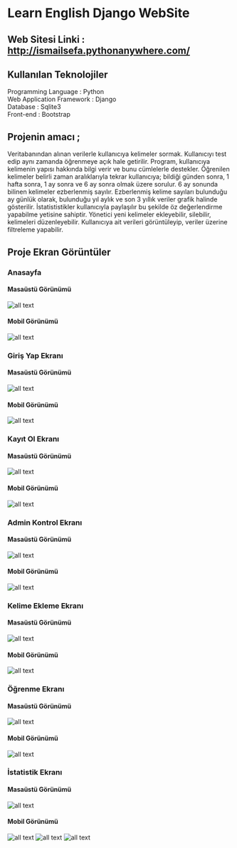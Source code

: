 # Learn English Django WebSite

## Web Sitesi Linki : http://ismailsefa.pythonanywhere.com/

## Kullanılan Teknolojiler
Programming Language : Python <br>
Web Application Framework : Django <br>
Database : Sqlite3 <br>
Front-end : Bootstrap <br>



## Projenin amacı  ; 
Veritabanından alınan verilerle kullanıcıya kelimeler sormak. Kullanıcıyı test edip aynı zamanda öğrenmeye açık hale getirilir. Program, kullanıcıya kelimenin yapısı hakkında bilgi verir ve bunu cümlelerle destekler. Öğrenilen kelimeler belirli zaman aralıklarıyla tekrar kullanıcıya; bildiği günden sonra, 1 hafta sonra, 1 ay sonra ve 6 ay sonra olmak üzere sorulur. 6 ay sonunda bilinen kelimeler ezberlenmiş sayılır. Ezberlenmiş kelime sayıları bulunduğu ay günlük olarak, bulunduğu yıl aylık ve son 3 yıllık veriler grafik halinde gösterilir.  İstatististikler kullanıcıyla paylaşılır bu şekilde öz değerlendirme yapabilme yetisine sahiptir. Yönetici yeni kelimeler ekleyebilir, silebilir, kelimeleri düzenleyebilir. Kullanıcıya ait verileri görüntüleyip, veriler üzerine filtreleme yapabilir.


## Proje Ekran Görüntüler

### Anasayfa<br>
#### Masaüstü Görünümü<br>
![all text](https://github.com/SefaAkdeniz/Learn-English-Django-WebSite/blob/master/Screenshot/index.png)
#### Mobil Görünümü<br>
![all text](https://github.com/SefaAkdeniz/Learn-English-Django-WebSite/blob/master/Screenshot/indexph.jpg)

### Giriş Yap Ekranı<br>
#### Masaüstü Görünümü<br>
![all text](https://github.com/SefaAkdeniz/Learn-English-Django-WebSite/blob/master/Screenshot/girisyap.png)
#### Mobil Görünümü<br>
![all text](https://github.com/SefaAkdeniz/Learn-English-Django-WebSite/blob/master/Screenshot/girisph.jpg)

### Kayıt Ol Ekranı<br>
#### Masaüstü Görünümü<br>
![all text](https://github.com/SefaAkdeniz/Learn-English-Django-WebSite/blob/master/Screenshot/kayıtol.png)
#### Mobil Görünümü<br>
![all text](https://github.com/SefaAkdeniz/Learn-English-Django-WebSite/blob/master/Screenshot/kayıtolph.jpg)

### Admin Kontrol Ekranı<br>
#### Masaüstü Görünümü<br>
![all text](https://github.com/SefaAkdeniz/Learn-English-Django-WebSite/blob/master/Screenshot/admin.png)
#### Mobil Görünümü<br>
![all text](https://github.com/SefaAkdeniz/Learn-English-Django-WebSite/blob/master/Screenshot/adminph.jpg)

### Kelime Ekleme Ekranı<br>
#### Masaüstü Görünümü<br>
![all text](https://github.com/SefaAkdeniz/Learn-English-Django-WebSite/blob/master/Screenshot/kelimeekle.png)
#### Mobil Görünümü<br>
![all text](https://github.com/SefaAkdeniz/Learn-English-Django-WebSite/blob/master/Screenshot/kelimeekleph.jpg)

### Öğrenme Ekranı<br>
#### Masaüstü Görünümü<br>
![all text](https://github.com/SefaAkdeniz/Learn-English-Django-WebSite/blob/master/Screenshot/öğren.png)
#### Mobil Görünümü<br>
![all text](https://github.com/SefaAkdeniz/Learn-English-Django-WebSite/blob/master/Screenshot/öğrenph.jpg)

### İstatistik Ekranı<br>
#### Masaüstü Görünümü<br>
![all text](https://github.com/SefaAkdeniz/Learn-English-Django-WebSite/blob/master/Screenshot/ista.png)
#### Mobil Görünümü<br>
![all text](https://github.com/SefaAkdeniz/Learn-English-Django-WebSite/blob/master/Screenshot/istaph1.jpg)
![all text](https://github.com/SefaAkdeniz/Learn-English-Django-WebSite/blob/master/Screenshot/istaph2.jpg)
![all text](https://github.com/SefaAkdeniz/Learn-English-Django-WebSite/blob/master/Screenshot/istaph3.jpg)

